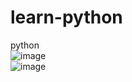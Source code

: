 # learn-python
python <br>
![image]({https://img.shields.io/badge/Python-FFD43B?style=for-the-badge&logo=python&logoColor=darkgreen})
<br>
![image]({https://img.shields.io/badge/Python-3776AB?style=for-the-badge&logo=python&logoColor=white})

